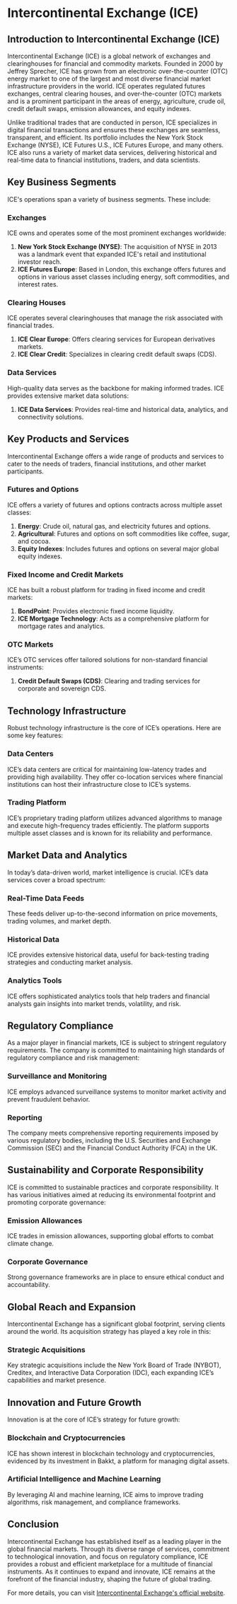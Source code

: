 # Intercontinental Exchange (ICE)

## Introduction to Intercontinental Exchange (ICE)
Intercontinental Exchange (ICE) is a global network of exchanges and clearinghouses for financial and commodity markets. Founded in 2000 by Jeffrey Sprecher, ICE has grown from an electronic over-the-counter (OTC) energy market to one of the largest and most diverse financial market infrastructure providers in the world. ICE operates regulated futures exchanges, central clearing houses, and over-the-counter (OTC) markets and is a prominent participant in the areas of energy, agriculture, crude oil, credit default swaps, emission allowances, and equity indexes. 

Unlike traditional trades that are conducted in person, ICE specializes in digital financial transactions and ensures these exchanges are seamless, transparent, and efficient. Its portfolio includes the New York Stock Exchange (NYSE), ICE Futures U.S., ICE Futures Europe, and many others. ICE also runs a variety of market data services, delivering historical and real-time data to financial institutions, traders, and data scientists.

## Key Business Segments
ICE's operations span a variety of business segments. These include:

### Exchanges
ICE owns and operates some of the most prominent exchanges worldwide:
1. **New York Stock Exchange (NYSE)**: The acquisition of NYSE in 2013 was a landmark event that expanded ICE's retail and institutional investor reach.
2. **ICE Futures Europe**: Based in London, this exchange offers futures and options in various asset classes including energy, soft commodities, and interest rates.

### Clearing Houses
ICE operates several clearinghouses that manage the risk associated with financial trades.
1. **ICE Clear Europe**: Offers clearing services for European derivatives markets.
2. **ICE Clear Credit**: Specializes in clearing credit default swaps (CDS).

### Data Services
High-quality data serves as the backbone for making informed trades. ICE provides extensive market data solutions:
1. **ICE Data Services**: Provides real-time and historical data, analytics, and connectivity solutions.

## Key Products and Services
Intercontinental Exchange offers a wide range of products and services to cater to the needs of traders, financial institutions, and other market participants.

### Futures and Options
ICE offers a variety of futures and options contracts across multiple asset classes:
1. **Energy**: Crude oil, natural gas, and electricity futures and options.
2. **Agricultural**: Futures and options on soft commodities like coffee, sugar, and cocoa.
3. **Equity Indexes**: Includes futures and options on several major global equity indexes.

### Fixed Income and Credit Markets
ICE has built a robust platform for trading in fixed income and credit markets:
1. **BondPoint**: Provides electronic fixed income liquidity.
2. **ICE Mortgage Technology**: Acts as a comprehensive platform for mortgage rates and analytics.

### OTC Markets
ICE’s OTC services offer tailored solutions for non-standard financial instruments:
1. **Credit Default Swaps (CDS)**: Clearing and trading services for corporate and sovereign CDS.

## Technology Infrastructure
Robust technology infrastructure is the core of ICE’s operations. Here are some key features:
### Data Centers
ICE’s data centers are critical for maintaining low-latency trades and providing high availability. They offer co-location services where financial institutions can host their infrastructure close to ICE’s systems.
### Trading Platform
ICE’s proprietary trading platform utilizes advanced algorithms to manage and execute high-frequency trades efficiently. The platform supports multiple asset classes and is known for its reliability and performance.

## Market Data and Analytics
In today’s data-driven world, market intelligence is crucial. ICE’s data services cover a broad spectrum:
### Real-Time Data Feeds
These feeds deliver up-to-the-second information on price movements, trading volumes, and market depth.

### Historical Data
ICE provides extensive historical data, useful for back-testing trading strategies and conducting market analysis.

### Analytics Tools
ICE offers sophisticated analytics tools that help traders and financial analysts gain insights into market trends, volatility, and risk.

## Regulatory Compliance
As a major player in financial markets, ICE is subject to stringent regulatory requirements. The company is committed to maintaining high standards of regulatory compliance and risk management:
### Surveillance and Monitoring
ICE employs advanced surveillance systems to monitor market activity and prevent fraudulent behavior.
### Reporting
The company meets comprehensive reporting requirements imposed by various regulatory bodies, including the U.S. Securities and Exchange Commission (SEC) and the Financial Conduct Authority (FCA) in the UK.

## Sustainability and Corporate Responsibility
ICE is committed to sustainable practices and corporate responsibility. It has various initiatives aimed at reducing its environmental footprint and promoting corporate governance:
### Emission Allowances
ICE trades in emission allowances, supporting global efforts to combat climate change.
### Corporate Governance
Strong governance frameworks are in place to ensure ethical conduct and accountability.

## Global Reach and Expansion
Intercontinental Exchange has a significant global footprint, serving clients around the world. Its acquisition strategy has played a key role in this:
### Strategic Acquisitions
Key strategic acquisitions include the New York Board of Trade (NYBOT), Creditex, and Interactive Data Corporation (IDC), each expanding ICE’s capabilities and market presence.

## Innovation and Future Growth
Innovation is at the core of ICE’s strategy for future growth:
### Blockchain and Cryptocurrencies
ICE has shown interest in blockchain technology and cryptocurrencies, evidenced by its investment in Bakkt, a platform for managing digital assets.
### Artificial Intelligence and Machine Learning
By leveraging AI and machine learning, ICE aims to improve trading algorithms, risk management, and compliance frameworks.

## Conclusion
Intercontinental Exchange has established itself as a leading player in the global financial markets. Through its diverse range of services, commitment to technological innovation, and focus on regulatory compliance, ICE provides a robust and efficient marketplace for a multitude of financial instruments. As it continues to expand and innovate, ICE remains at the forefront of the financial industry, shaping the future of global trading.

For more details, you can visit [Intercontinental Exchange's official website](https://www.theice.com/).

```